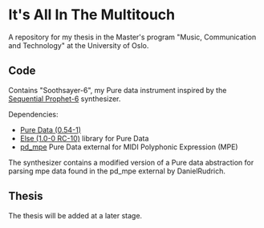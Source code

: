 # It's All In The Multitouch
 A repository for my thesis in the Master's program "Music, Communication and Technology" at the University of Oslo.

 ## Code
 Contains "Soothsayer-6", my Pure data instrument inspired by the [Sequential Prophet-6](https://www.sequential.com/product/prophet-6/) synthesizer.

 Dependencies:
 - [Pure Data (0.54-1)](https://puredata.info/)
 - [Else (1.0-0 RC-10)](https://github.com/porres/pd-else/) library for Pure Data
 - [pd_mpe](https://github.com/DanielRudrich/pd_mpe) Pure Data external for MIDI Polyphonic Expression (MPE)

The synthesizer contains a modified version of a Pure data abstraction for parsing mpe data found in the pd_mpe external by DanielRudrich.

 ## Thesis
 The thesis will be added at a later stage.

 
